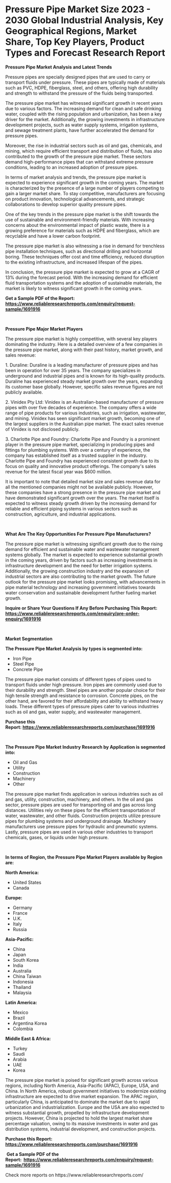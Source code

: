 <p><h1>Pressure Pipe Market Size 2023 - 2030 Global Industrial Analysis, Key Geographical Regions, Market Share, Top Key Players, Product Types and Forecast Research Report</h1></p><p><strong>Pressure Pipe Market Analysis and Latest Trends</strong></p>
<p><p>Pressure pipes are specially designed pipes that are used to carry or transport fluids under pressure. These pipes are typically made of materials such as PVC, HDPE, fiberglass, steel, and others, offering high durability and strength to withstand the pressure of the fluids being transported.</p><p>The pressure pipe market has witnessed significant growth in recent years due to various factors. The increasing demand for clean and safe drinking water, coupled with the rising population and urbanization, has been a key driver for the market. Additionally, the growing investments in infrastructure development projects, such as water supply systems, irrigation systems, and sewage treatment plants, have further accelerated the demand for pressure pipes.</p><p>Moreover, the rise in industrial sectors such as oil and gas, chemicals, and mining, which require efficient transport and distribution of fluids, has also contributed to the growth of the pressure pipe market. These sectors demand high-performance pipes that can withstand extreme pressure conditions, leading to an increased adoption of pressure pipes.</p><p>In terms of market analysis and trends, the pressure pipe market is expected to experience significant growth in the coming years. The market is characterized by the presence of a large number of players competing to gain a larger market share. To stay competitive, manufacturers are focusing on product innovation, technological advancements, and strategic collaborations to develop superior quality pressure pipes.</p><p>One of the key trends in the pressure pipe market is the shift towards the use of sustainable and environment-friendly materials. With increasing concerns about the environmental impact of plastic waste, there is a growing preference for materials such as HDPE and fiberglass, which are recyclable and have a lower carbon footprint.</p><p>The pressure pipe market is also witnessing a rise in demand for trenchless pipe installation techniques, such as directional drilling and horizontal boring. These techniques offer cost and time efficiency, reduced disruption to the existing infrastructure, and increased lifespan of the pipes.</p><p>In conclusion, the pressure pipe market is expected to grow at a CAGR of 13% during the forecast period. With the increasing demand for efficient fluid transportation systems and the adoption of sustainable materials, the market is likely to witness significant growth in the coming years.</p></p>
<p><strong>Get a Sample PDF of the Report:&nbsp; <a href="https://www.reliableresearchreports.com/enquiry/request-sample/1691916">https://www.reliableresearchreports.com/enquiry/request-sample/1691916</a></strong></p>
<p>&nbsp;</p>
<p><strong>Pressure Pipe Major Market Players</strong></p>
<p><p>The pressure pipe market is highly competitive, with several key players dominating the industry. Here is a detailed overview of a few companies in the pressure pipe market, along with their past history, market growth, and sales revenue:</p><p>1. Duraline: Duraline is a leading manufacturer of pressure pipes and has been in operation for over 35 years. The company specializes in underground and industrial pipes and is known for its high-quality products. Duraline has experienced steady market growth over the years, expanding its customer base globally. However, specific sales revenue figures are not publicly available.</p><p>2. Vinidex Pty Ltd: Vinidex is an Australian-based manufacturer of pressure pipes with over five decades of experience. The company offers a wide range of pipe products for various industries, such as irrigation, wastewater, and mining. Vinidex has seen significant market growth, becoming one of the largest suppliers in the Australian pipe market. The exact sales revenue of Vinidex is not disclosed publicly.</p><p>3. Charlotte Pipe and Foundry: Charlotte Pipe and Foundry is a prominent player in the pressure pipe market, specializing in producing pipes and fittings for plumbing systems. With over a century of experience, the company has established itself as a trusted supplier in the industry. Charlotte Pipe and Foundry has experienced consistent growth due to its focus on quality and innovative product offerings. The company's sales revenue for the latest fiscal year was $600 million.</p><p>It is important to note that detailed market size and sales revenue data for all the mentioned companies might not be available publicly. However, these companies have a strong presence in the pressure pipe market and have demonstrated significant growth over the years. The market itself is expected to witness steady growth driven by the increasing demand for reliable and efficient piping systems in various sectors such as construction, agriculture, and industrial applications.</p></p>
<p>&nbsp;</p>
<p><strong>What Are The Key Opportunities For Pressure Pipe Manufacturers?</strong></p>
<p><p>The pressure pipe market is witnessing significant growth due to the rising demand for efficient and sustainable water and wastewater management systems globally. The market is expected to experience substantial growth in the coming years, driven by factors such as increasing investments in infrastructure development and the need for better irrigation systems. Additionally, the growing construction industry and the expansion of industrial sectors are also contributing to the market growth. The future outlook for the pressure pipe market looks promising, with advancements in pipe material technology and increasing government initiatives towards water conservation and sustainable development further fueling market growth.</p></p>
<p><strong>Inquire or Share Your Questions If Any Before Purchasing This Report: <a href="https://www.reliableresearchreports.com/enquiry/pre-order-enquiry/1691916">https://www.reliableresearchreports.com/enquiry/pre-order-enquiry/1691916</a></strong></p>
<p>&nbsp;</p>
<p><strong>Market Segmentation</strong></p>
<p><strong>The Pressure Pipe Market Analysis by types is segmented into:</strong></p>
<p><ul><li>Iron Pipe</li><li>Steel Pipe</li><li>Concrete Pipe</li></ul></p>
<p><p>The pressure pipe market consists of different types of pipes used to transport fluids under high pressure. Iron pipes are commonly used due to their durability and strength. Steel pipes are another popular choice for their high tensile strength and resistance to corrosion. Concrete pipes, on the other hand, are favored for their affordability and ability to withstand heavy loads. These different types of pressure pipes cater to various industries such as oil and gas, water supply, and wastewater management.</p></p>
<p><strong>Purchase this Report:&nbsp;<a href="https://www.reliableresearchreports.com/purchase/1691916">https://www.reliableresearchreports.com/purchase/1691916</a></strong></p>
<p>&nbsp;</p>
<p><strong>The Pressure Pipe Market Industry Research by Application is segmented into:</strong></p>
<p><ul><li>Oil and Gas</li><li>Utility</li><li>Construction</li><li>Machinery</li><li>Other</li></ul></p>
<p><p>The pressure pipe market finds application in various industries such as oil and gas, utility, construction, machinery, and others. In the oil and gas sector, pressure pipes are used for transporting oil and gas across long distances. Utilities rely on these pipes for the efficient transportation of water, wastewater, and other fluids. Construction projects utilize pressure pipes for plumbing systems and underground drainage. Machinery manufacturers use pressure pipes for hydraulic and pneumatic systems. Lastly, pressure pipes are used in various other industries to transport chemicals, gases, or liquids under high pressure.</p></p>
<p>&nbsp;</p>
<p><strong>In terms of Region, the Pressure Pipe Market Players available by Region are:</strong></p>
<p>
    <p> <strong> North America: </strong>
        <ul>
            <li>United States</li>
            <li>Canada</li>
        </ul>
        </p> 
    <p> <strong> Europe: </strong>
        <ul>
            <li>Germany</li>
            <li>France</li>
            <li>U.K.</li>
            <li>Italy</li>
            <li>Russia</li>
        </ul>
        </p> 
    <p> <strong> Asia-Pacific: </strong>
        <ul>
            <li>China</li>
            <li>Japan</li>
            <li>South Korea</li>
            <li>India</li>
            <li>Australia</li>
            <li>China Taiwan</li>
            <li>Indonesia</li>
            <li>Thailand</li>
            <li>Malaysia</li>
        </ul>
        </p> 
    <p> <strong> Latin America: </strong>
        <ul>
            <li>Mexico</li>
            <li>Brazil</li>
            <li>Argentina Korea</li>
            <li>Colombia</li>
        </ul>
        </p> 
    <p> <strong> Middle East & Africa: </strong>
        <ul>
            <li>Turkey</li>
            <li>Saudi</li>
            <li>Arabia</li>
            <li>UAE</li>
            <li>Korea</li>
        </ul>
    </p>
    </p>
<p><p>The pressure pipe market is poised for significant growth across various regions, including North America, Asia-Pacific (APAC), Europe, USA, and China. In North America, robust government initiatives to modernize existing infrastructure are expected to drive market expansion. The APAC region, particularly China, is anticipated to dominate the market due to rapid urbanization and industrialization. Europe and the USA are also expected to witness substantial growth, propelled by infrastructure development projects. However, China is projected to hold the largest market share percentage valuation, owing to its massive investments in water and gas distribution systems, industrial development, and construction projects.</p></p>
<p><strong>Purchase this Report: <a href="https://www.reliableresearchreports.com/purchase/1691916">https://www.reliableresearchreports.com/purchase/1691916</a></strong></p>
<p>&nbsp;<strong>Get a Sample PDF of the Report:&nbsp;&nbsp;<a href="https://www.reliableresearchreports.com/enquiry/request-sample/1691916">https://www.reliableresearchreports.com/enquiry/request-sample/1691916</a></strong></p>
<p><strong></strong></p>
<p>Check more reports on https://www.reliableresearchreports.com/</p>